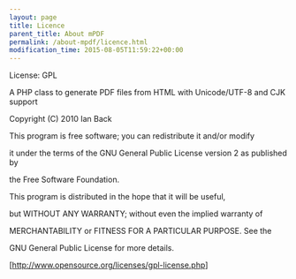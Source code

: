 ```yaml
---
layout: page
title: Licence
parent_title: About mPDF
permalink: /about-mpdf/licence.html
modification_time: 2015-08-05T11:59:22+00:00
---
```


License: GPL

A PHP class to generate PDF files from HTML with Unicode/UTF-8 and CJK support

Copyright (C) 2010 Ian Back

This program is free software; you can redistribute it and/or modify

it under the terms of the GNU General Public License version 2 as published by

the Free Software Foundation.

This program is distributed in the hope that it will be useful,

but WITHOUT ANY WARRANTY; without even the implied warranty of

MERCHANTABILITY or FITNESS FOR A PARTICULAR PURPOSE. See the

GNU General Public License for more details.

[<a href="http://www.opensource.org/licenses/gpl-license.php">http://www.opensource.org/licenses/gpl-license.php</a>]

